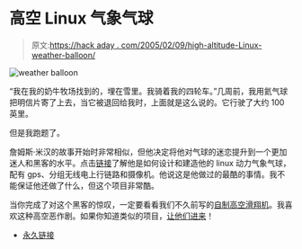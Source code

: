 # 高空 Linux 气象气球

> 原文:[https://hack aday . com/2005/02/09/high-altitude-Linux-weather-balloon/](https://hackaday.com/2005/02/09/high-altitude-linux-weather-balloon/)

![weather balloon](../Images/8e533e988364154cd5a66258f5b53a21.png)

“我在我的奶牛牧场找到的，埋在雪里。我骑着我的四轮车。”几周前，我用氦气球把明信片寄了上去，当它被退回给我时，上面就是这么说的。它行驶了大约 100 英里。

但是我跑题了。

詹姆斯·米汉的故事开始时非常相似，但他决定将他对气球的迷恋提升到一个更加迷人和黑客的水平。点击[链接](http://vpizza.org/%7Ejmeehan/balloon/)了解他是如何设计和建造他的 linux 动力气象气球，配有 gps、分组无线电上行链路和摄像机。他说这是他做过的最酷的事情。我不能保证他还做了什么，但这个项目非常酷。

当你完成了对这个黑客的惊叹，一定要看看我们不久前写的[自制高空滑翔机](http://www.hackaday.com/entry/1234000573027090/)。我喜欢这种高空恶作剧。如果你知道类似的项目，[让他们进来](http://www.hackaday.com/tips/)！

*   [永久链接](http://vpizza.org/~jmeehan/balloon/)